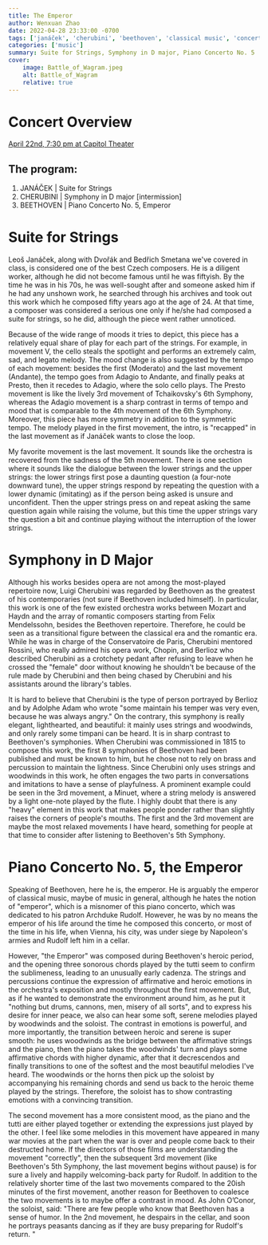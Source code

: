 ```yaml
---
title: The Emperor
author: Wenxuan Zhao
date: 2022-04-28 23:33:00 -0700
tags: ['janáček', 'cherubini', 'beethoven', 'classical music', 'concert', 'review']
categories: ['music']
summary: Suite for Strings, Symphony in D major, Piano Concerto No. 5
cover:
    image: Battle_of_Wagram.jpeg
    alt: Battle_of_Wagram
    relative: true
---
```



# Concert Overview

[April 22nd, 7:30 pm at Capitol Theater](https://wcoconcerts.org/events/masterworks-4-john-oconor)

## The program: 
1. JANÁČEK | Suite for Strings
2. CHERUBINI | Symphony in D major \[intermission\]
3. BEETHOVEN | Piano Concerto No. 5, Emperor

# Suite for Strings 

Leoš Janáček, along with Dvořák and Bedřich Smetana we've covered in class, is considered one of the best Czech composers. He is a diligent worker, although he did not become famous until he was fiftyish. By the time he was in his 70s, he was well-sought after and someone asked him if he had any unshown work, he searched through his archives and took out this work which he composed fifty years ago at the age of 24. At that time, a composer was considered a serious one only if he/she had composed a suite for strings, so he did, although the piece went rather unnoticed. 

Because of the wide range of moods it tries to depict, this piece has a relatively equal share of play for each part of the strings. For example, in movement V, the cello steals the spotlight and performs an extremely calm, sad, and legato melody. The mood change is also suggested by the tempo of each movement: besides the first (Moderato) and the last movement (Andante), the tempo goes from Adagio to Andante, and finally peaks at Presto, then it recedes to Adagio, where the solo cello plays. The Presto movement is like the lively 3rd movement of Tchaikovsky's 6th Symphony, whereas the Adagio movement is a sharp contrast in terms of tempo and mood that is comparable to the 4th movement of the 6th Symphony. Moreover, this piece has more symmetry in addition to the symmetric tempo. The melody played in the first movement, the intro, is "recapped" in the last movement as if Janáček wants to close the loop.

My favorite movement is the last movement. It sounds like the orchestra is recovered from the sadness of the 5th movement. There is one section where it sounds like the dialogue between the lower strings and the upper strings: the lower strings first pose a daunting question (a four-note downward tune), the upper strings respond by repeating the question with a lower dynamic (imitating) as if the person being asked is unsure and unconfident. Then the upper strings press on and repeat asking the same question again while raising the volume, but this time the upper strings vary the question a bit and continue playing without the interruption of the lower strings. 

# Symphony in D Major

Although his works besides opera are not among the most-played repertoire now, Luigi Cherubini was regarded by Beethoven as the greatest of his contemporaries (not sure if Beethoven included himself). In particular, this work is one of the few existed orchestra works between Mozart and Haydn and the array of romantic composers starting from Felix Mendelssohn, besides the Beethoven repertoire. Therefore, he could be seen as a transitional figure between the classical era and the romantic era. While he was in charge of the Conservatoire de Paris, Cherubini mentored Rossini, who really admired his opera work, Chopin, and Berlioz who described Cherubini as a crotchety pedant after refusing to leave when he crossed the "female" door without knowing he shouldn't be because of the rule made by Cherubini and then being chased by Cherubini and his assistants around the library's tables. 

It is hard to believe that Cherubini is the type of person portrayed by Berlioz and by Adolphe Adam who wrote "some maintain his temper was very even, because he was always angry." On the contrary, this symphony is really elegant, lighthearted, and beautiful: it mainly uses strings and woodwinds, and only rarely some timpani can be heard. It is in sharp contrast to Beethoven's symphonies. When Cherubini was commissioned in 1815 to compose this work, the first 8 symphonies of Beethoven had been published and must be known to him, but he chose not to rely on brass and percussion to maintain the lightness. Since Cherubini only uses strings and woodwinds in this work, he often engages the two parts in conversations and imitations to have a sense of playfulness. A prominent example could be seen in the 3rd movement, a Minuet, where a string melody is answered by a light one-note played by the flute. I highly doubt that there is any "heavy" element in this work that makes people ponder rather than slightly raises the corners of people's mouths. The first and the 3rd movement are maybe the most relaxed movements I have heard, something for people at that time to consider after listening to Beethoven's 5th Symphony. 

# Piano Concerto No. 5, the Emperor

Speaking of Beethoven, here he is, the emperor. He is arguably the emperor of classical music, maybe of music in general, although he hates the notion of "emperor", which is a misnomer of this piano concerto, which was dedicated to his patron Archduke Rudolf. However, he was by no means the emperor of his life around the time he composed this concerto, or most of the time in his life, when Vienna, his city, was under siege by Napoleon's armies and Rudolf left him in a cellar. 

However, "the Emperor" was composed during Beethoven's heroic period, and the opening three sonorous chords played by the tutti seem to confirm the sublimeness, leading to an unusually early cadenza. The strings and percussions continue the expression of affirmative and heroic emotions in the orchestra's exposition and mostly throughout the first movement. But, as if he wanted to demonstrate the environment around him, as he put it "nothing but drums, cannons, men, misery of all sorts", and to express his desire for inner peace, we also can hear some soft, serene melodies played by woodwinds and the soloist. The contrast in emotions is powerful, and more importantly, the transition between heroic and serene is super smooth: he uses woodwinds as the bridge between the affirmative strings and the piano, then the piano takes the woodwinds' turn and plays some affirmative chords with higher dynamic, after that it decrescendos and finally transitions to one of the softest and the most beautiful melodies I've heard. The woodwinds or the horns then pick up the soloist by accompanying his remaining chords and send us back to the heroic theme played by the strings. Therefore, the soloist has to show contrasting emotions with a convincing transition. 

The second movement has a more consistent mood, as the piano and the tutti are either played together or extending the expressions just played by the other. I feel like some melodies in this movement have appeared in many war movies at the part when the war is over and people come back to their destructed home. If the directors of those films are understanding the movement "correctly", then the subsequent 3rd movement (like Beethoven's 5th Symphony, the last movement begins without pause) is for sure a lively and happily welcoming-back party for Rudolf. In addition to the relatively shorter time of the last two movements compared to the 20ish minutes of the first movement, another reason for Beethoven to coalesce the two movements is to maybe offer a contrast in mood. As John O’Conor, the soloist, said: "There are few people who know that Beethoven has a sense of humor. In the 2nd movement, he despairs in the cellar, and soon he portrays peasants dancing as if they are busy preparing for Rudolf's return. "
